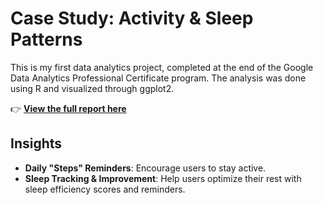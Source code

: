 # Case Study: Activity & Sleep Patterns

This is my first data analytics project, completed at the end of the Google Data Analytics Professional Certificate program. The analysis was done using R and visualized through ggplot2.

👉 **[View the full report here](https://akusrepus.github.io/case-study-on-R/Analyzing-Activity-and-Sleep-Patterns.html)**

## Insights

- **Daily "Steps" Reminders**: Encourage users to stay active.
- **Sleep Tracking & Improvement**: Help users optimize their rest with sleep efficiency scores and reminders.

